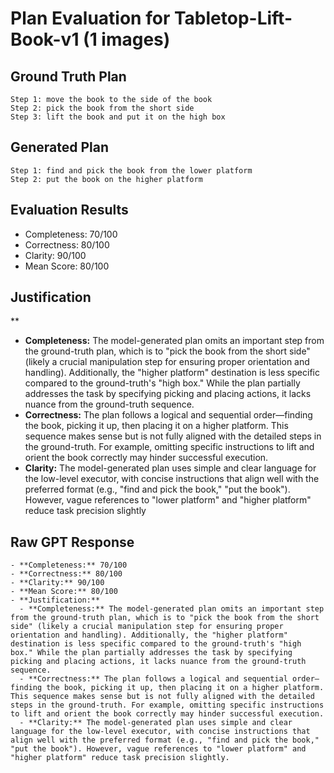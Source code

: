 # Plan Evaluation for Tabletop-Lift-Book-v1 (1 images)

## Ground Truth Plan
```
Step 1: move the book to the side of the book
Step 2: pick the book from the short side
Step 3: lift the book and put it on the high box
```

## Generated Plan
```
Step 1: find and pick the book from the lower platform
Step 2: put the book on the higher platform
```

## Evaluation Results
- Completeness: 70/100
- Correctness: 80/100
- Clarity: 90/100
- Mean Score: 80/100

## Justification
**  
  - **Completeness:** The model-generated plan omits an important step from the ground-truth plan, which is to "pick the book from the short side" (likely a crucial manipulation step for ensuring proper orientation and handling). Additionally, the "higher platform" destination is less specific compared to the ground-truth's "high box." While the plan partially addresses the task by specifying picking and placing actions, it lacks nuance from the ground-truth sequence.  
  - **Correctness:** The plan follows a logical and sequential order—finding the book, picking it up, then placing it on a higher platform. This sequence makes sense but is not fully aligned with the detailed steps in the ground-truth. For example, omitting specific instructions to lift and orient the book correctly may hinder successful execution.  
  - **Clarity:** The model-generated plan uses simple and clear language for the low-level executor, with concise instructions that align well with the preferred format (e.g., "find and pick the book," "put the book"). However, vague references to "lower platform" and "higher platform" reduce task precision slightly

## Raw GPT Response
```
- **Completeness:** 70/100  
- **Correctness:** 80/100  
- **Clarity:** 90/100  
- **Mean Score:** 80/100  
- **Justification:**  
  - **Completeness:** The model-generated plan omits an important step from the ground-truth plan, which is to "pick the book from the short side" (likely a crucial manipulation step for ensuring proper orientation and handling). Additionally, the "higher platform" destination is less specific compared to the ground-truth's "high box." While the plan partially addresses the task by specifying picking and placing actions, it lacks nuance from the ground-truth sequence.  
  - **Correctness:** The plan follows a logical and sequential order—finding the book, picking it up, then placing it on a higher platform. This sequence makes sense but is not fully aligned with the detailed steps in the ground-truth. For example, omitting specific instructions to lift and orient the book correctly may hinder successful execution.  
  - **Clarity:** The model-generated plan uses simple and clear language for the low-level executor, with concise instructions that align well with the preferred format (e.g., "find and pick the book," "put the book"). However, vague references to "lower platform" and "higher platform" reduce task precision slightly.
```
